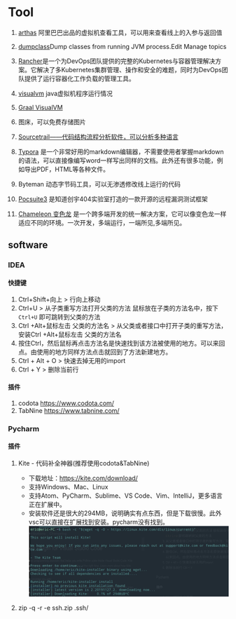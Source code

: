 # Tool

1. [arthas](https://gitee.com/arthas/arthas) 阿里巴巴出品的虚拟机查看工具，可以用来查看线上的入参与返回值

1. [dumpclass](https://github.com/hengyunabc/dumpclass)Dump classes from running JVM process.Edit Manage topics

1. [Rancher](https://www.rancher.cn/)是一个为DevOps团队提供的完整的Kubernetes与容器管理解决方案。它解决了多Kubernetes集群管理、操作和安全的难题，同时为DevOps团队提供了运行容器化工作负载的管理工具。

1. [visualvm](https://visualvm.github.io/) java虚拟机程序运行情况

1. [Graal VisualVM](https://visualvm.github.io/graal.html)

1. 图床，可以免费存储图片

1. [Sourcetrail——代码结构流程分析软件，可以分析多种语言](https://github.com/CoatiSoftware/Sourcetrail/releases)

1. [Typora](https://typora.io/) 是一个非常好用的markdown编辑器，不需要使用者掌握markdown的语法，可以直接像编写word一样写出同样的文档。此外还有很多功能，例如导出PDF，HTML等各种文件。

1. Byteman 动态字节码工具，可以无渗透修改线上运行的代码

1. [Pocsuite3](http://pocsuite.org/) 是知道创宇404实验室打造的一款开源的远程漏洞测试框架

1. [Chameleon 变色龙](http://cml.didi.cn/docs/introduction.html)  是一个跨多端开发的统一解决方案，它可以像变色龙一样适应不同的环境。一次开发，多端运行，一端所见,多端所见。




## software

### IDEA

#### 快捷键
1. Ctrl+Shift+向上 > 行向上移动
1. Ctrl+U  > 从子类重写方法打开父类的方法  鼠标放在子类的方法名中，按下 `Ctrl+U` 即可跳转到父类的方法
1. Ctrl +Alt+鼠标左击 父类的方法名  > 从父类或者接口中打开子类的重写方法，安装Ctrl +Alt+鼠标左击 父类的方法名
1. 按住Ctrl，然后鼠标再点击方法名是快速找到该方法被使用的地方。可以来回点。由使用的地方同样方法点击就回到了方法新建地方。
1. Ctrl + Alt + O  > 快速去掉无用的import
1. Ctrl + Y > 删除当前行 

#### 插件
1. codota https://www.codota.com/
2. TabNine https://www.tabnine.com/


### Pycharm

#### 插件
1. Kite - 代码补全神器(推荐使用codota&TabNine)
   * 下载地址：https://kite.com/download/
   * 支持Windows、Mac、Linux
   * 支持Atom、PyCharm、Sublime、VS Code、Vim、IntelliJ，更多语言正在扩展中。
   * 安装软件还是很大的294MB，说明确实有点东西，但是下载很慢。此外vsc可以直接在扩展找到安装。pycharm没有找到。
   ![](./img/kite.png)


1.  zip -q -r -e ssh.zip .ssh/
